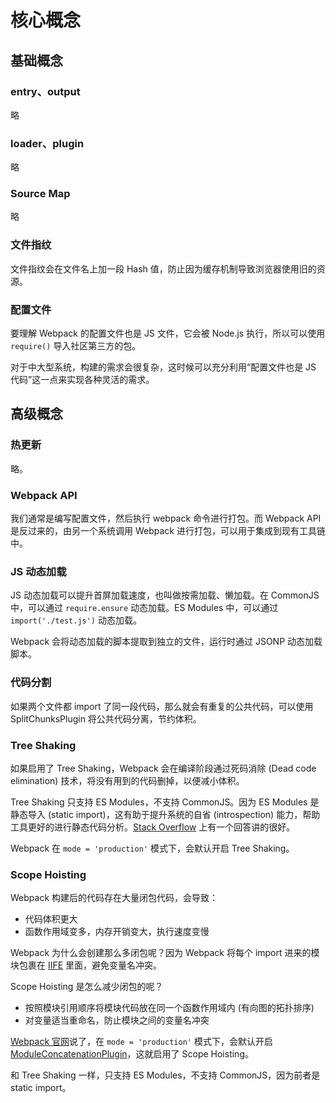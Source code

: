 # 核心概念

## 基础概念
### entry、output
略

### loader、plugin
略

### Source Map
略

### 文件指纹
文件指纹会在文件名上加一段 Hash 值，防止因为缓存机制导致浏览器使用旧的资源。

### 配置文件
要理解 Webpack 的配置文件也是 JS 文件，它会被 Node.js 执行，所以可以使用 `require()` 导入社区第三方的包。

对于中大型系统，构建的需求会很复杂，这时候可以充分利用“配置文件也是 JS 代码”这一点来实现各种灵活的需求。

## 高级概念
### 热更新
略。

### Webpack API
我们通常是编写配置文件，然后执行 webpack 命令进行打包。而 Webpack API 是反过来的，由另一个系统调用 Webpack 进行打包，可以用于集成到现有工具链中。

### JS 动态加载
JS 动态加载可以提升首屏加载速度，也叫做按需加载、懒加载。在 CommonJS 中，可以通过 `require.ensure` 动态加载。ES Modules 中，可以通过 `import('./test.js')` 动态加载。

Webpack 会将动态加载的脚本提取到独立的文件，运行时通过 JSONP 动态加载脚本。

### 代码分割
如果两个文件都 import 了同一段代码，那么就会有重复的公共代码，可以使用 SplitChunksPlugin 将公共代码分离，节约体积。

### Tree Shaking
如果启用了 Tree Shaking，Webpack 会在编译阶段通过死码消除 (Dead code elimination) 技术，将没有用到的代码删掉，以便减小体积。

Tree Shaking 只支持 ES Modules，不支持 CommonJS。因为 ES Modules 是静态导入 (static import)，这有助于提升系统的自省 (introspection) 能力，帮助工具更好的进行静态代码分析。[Stack Overflow](https://stackoverflow.com/questions/52965907/what-is-the-meaning-of-static-import-in-es6) 上有一个回答讲的很好。

Webpack 在 `mode = 'production'` 模式下，会默认开启 Tree Shaking。

### Scope Hoisting
Webpack 构建后的代码存在大量闭包代码，会导致：
- 代码体积更大
- 函数作用域变多，内存开销变大，执行速度变慢

Webpack 为什么会创建那么多闭包呢？因为 Webpack 将每个 import 进来的模块包裹在 [IIFE](https://developer.mozilla.org/zh-CN/docs/Glossary/%E7%AB%8B%E5%8D%B3%E6%89%A7%E8%A1%8C%E5%87%BD%E6%95%B0%E8%A1%A8%E8%BE%BE%E5%BC%8F) 里面，避免变量名冲突。

Scope Hoisting 是怎么减少闭包的呢？
- 按照模块引用顺序将模块代码放在同一个函数作用域内 (有向图的拓扑排序)
- 对变量适当重命名，防止模块之间的变量名冲突

[Webpack 官网](https://webpack.js.org/configuration/mode/)说了，在 `mode = 'production'` 模式下，会默认开启 [ModuleConcatenationPlugin](https://webpack.js.org/plugins/module-concatenation-plugin/)，这就启用了 Scope Hoisting。

和 Tree Shaking 一样，只支持 ES Modules，不支持 CommonJS，因为前者是 static import。
